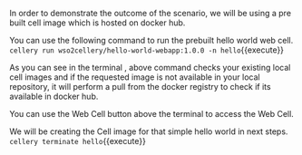 In order to demonstrate the outcome of the scenario, we will be using a pre built cell image which is hosted on docker hub.

You can use the following command to run the prebuilt hello world web cell.  
`cellery run wso2cellery/hello-world-webapp:1.0.0 -n hello`{{execute}}

As you can see in the terminal , above command checks your existing local cell images and if the requested image is not available in your local repository, it will perform a pull from the docker registry to check if its available in docker hub.

You can use the Web Cell button above the terminal to access the Web Cell.

We will be creating the Cell image for that simple hello world in next steps.  
`cellery terminate hello`{{execute}}
